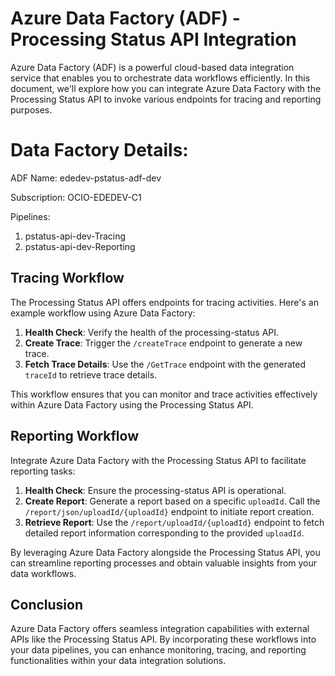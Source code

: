 # Azure Data Factory (ADF) - Processing Status API Integration

Azure Data Factory (ADF) is a powerful cloud-based data integration service that enables you to orchestrate data workflows efficiently. In this document, we'll explore how you can integrate Azure Data Factory with the Processing Status API to invoke various endpoints for tracing and reporting purposes.

# Data Factory Details:  
ADF Name: ededev-pstatus-adf-dev

Subscription: OCIO-EDEDEV-C1

Pipelines:
1. pstatus-api-dev-Tracing
2. pstatus-api-dev-Reporting


## Tracing Workflow

The Processing Status API offers endpoints for tracing activities. Here's an example workflow using Azure Data Factory:

1. **Health Check**: Verify the health of the processing-status API.
2. **Create Trace**: Trigger the `/createTrace` endpoint to generate a new trace.
3. **Fetch Trace Details**: Use the `/GetTrace` endpoint with the generated `traceId` to retrieve trace details.

This workflow ensures that you can monitor and trace activities effectively within Azure Data Factory using the Processing Status API.

## Reporting Workflow

Integrate Azure Data Factory with the Processing Status API to facilitate reporting tasks:

1. **Health Check**: Ensure the processing-status API is operational.
2. **Create Report**: Generate a report based on a specific `uploadId`. Call the `/report/json/uploadId/{uploadId}` endpoint to initiate report creation.
3. **Retrieve Report**: Use the `/report/uploadId/{uploadId}` endpoint to fetch detailed report information corresponding to the provided `uploadId`.

By leveraging Azure Data Factory alongside the Processing Status API, you can streamline reporting processes and obtain valuable insights from your data workflows.

## Conclusion

Azure Data Factory offers seamless integration capabilities with external APIs like the Processing Status API. By incorporating these workflows into your data pipelines, you can enhance monitoring, tracing, and reporting functionalities within your data integration solutions.
